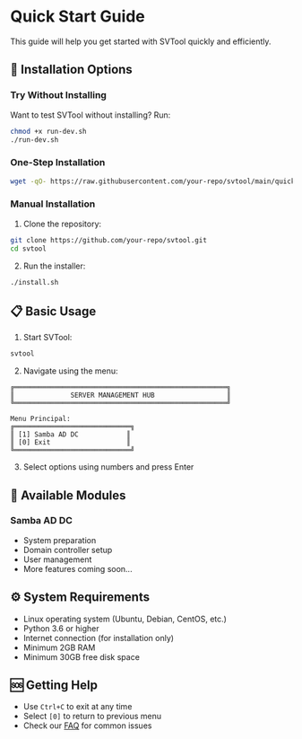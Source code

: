 # Quick Start Guide

This guide will help you get started with SVTool quickly and efficiently.

## 🚀 Installation Options

### Try Without Installing

Want to test SVTool without installing? Run:

```bash
chmod +x run-dev.sh
./run-dev.sh
```

### One-Step Installation

```bash
wget -qO- https://raw.githubusercontent.com/your-repo/svtool/main/quick-install.sh | bash
```

### Manual Installation

1. Clone the repository:
```bash
git clone https://github.com/your-repo/svtool.git
cd svtool
```

2. Run the installer:
```bash
./install.sh
```

## 📋 Basic Usage

1. Start SVTool:
```bash
svtool
```

2. Navigate using the menu:
```
╔═════════════════════════════════════════════════════╗
║              SERVER MANAGEMENT HUB                  ║
╚═════════════════════════════════════════════════════╝

Menu Principal:
╔═════════════════════════════╗
║ [1] Samba AD DC            ║
║ [0] Exit                   ║
╚═════════════════════════════╝
```

3. Select options using numbers and press Enter

## 🔧 Available Modules

### Samba AD DC
- System preparation
- Domain controller setup
- User management
- More features coming soon...

## ⚙️ System Requirements

- Linux operating system (Ubuntu, Debian, CentOS, etc.)
- Python 3.6 or higher
- Internet connection (for installation only)
- Minimum 2GB RAM
- Minimum 30GB free disk space

## 🆘 Getting Help

- Use `Ctrl+C` to exit at any time
- Select `[0]` to return to previous menu
- Check our [FAQ](FAQ.md) for common issues
